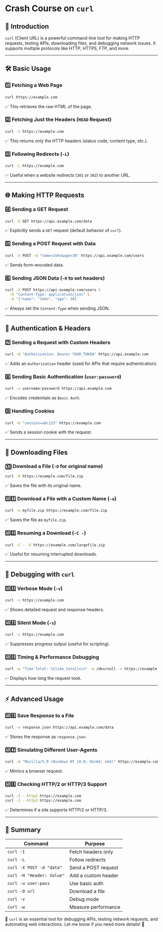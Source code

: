 # **Crash Course on `curl`**

## **📌 Introduction**
`curl` (Client URL) is a powerful command-line tool for making HTTP requests, testing APIs, downloading files, and debugging network issues. It supports multiple protocols like HTTP, HTTPS, FTP, and more.

---

## **🛠 Basic Usage**
### **1️⃣ Fetching a Web Page**
```sh
curl https://example.com
```
✅ This retrieves the raw HTML of the page.

### **2️⃣ Fetching Just the Headers (`HEAD` Request)**
```sh
curl -I https://example.com
```
✅ This returns only the HTTP headers (status code, content type, etc.).

### **3️⃣ Following Redirects (`-L`)**
```sh
curl -L https://example.com
```
✅ Useful when a website redirects (`301` or `302`) to another URL.

---

## **🌐 Making HTTP Requests**
### **4️⃣ Sending a GET Request**
```sh
curl -X GET https://api.example.com/data
```
✅ Explicitly sends a `GET` request (default behavior of `curl`).

### **5️⃣ Sending a POST Request with Data**
```sh
curl -X POST -d "name=John&age=30" https://api.example.com/users
```
✅ Sends form-encoded data.

### **6️⃣ Sending JSON Data (`-H` to set headers)**
```sh
curl -X POST https://api.example.com/users \
  -H "Content-Type: application/json" \
  -d '{"name": "John", "age": 30}'
```
✅ Always set the `Content-Type` when sending JSON.

---

## **🔑 Authentication & Headers**
### **7️⃣ Sending a Request with Custom Headers**
```sh
curl -H "Authorization: Bearer YOUR_TOKEN" https://api.example.com
```
✅ Adds an `Authorization` header (used for APIs that require authentication).

### **8️⃣ Sending Basic Authentication (`user:password`)**
```sh
curl -u username:password https://api.example.com
```
✅ Encodes credentials as `Basic Auth`.

### **9️⃣ Handling Cookies**
```sh
curl -b "session=abc123" https://example.com
```
✅ Sends a session cookie with the request.

---

## **📂 Downloading Files**
### **🔟 Download a File (`-O` for original name)**
```sh
curl -O https://example.com/file.zip
```
✅ Saves the file with its original name.

### **1️⃣1️⃣ Download a File with a Custom Name (`-o`)**
```sh
curl -o myfile.zip https://example.com/file.zip
```
✅ Saves the file as `myfile.zip`.

### **1️⃣2️⃣ Resuming a Download (`-C -`)**
```sh
curl -C - -O https://example.com/largefile.zip
```
✅ Useful for resuming interrupted downloads.

---

## **🚀 Debugging with `curl`**
### **1️⃣3️⃣ Verbose Mode (`-v`)**
```sh
curl -v https://example.com
```
✅ Shows detailed request and response headers.

### **1️⃣4️⃣ Silent Mode (`-s`)**
```sh
curl -s https://example.com
```
✅ Suppresses progress output (useful for scripting).

### **1️⃣5️⃣ Timing & Performance Debugging**
```sh
curl -w "Time Total: %{time_total}s\n" -o /dev/null -s https://example.com
```
✅ Displays how long the request took.

---

## **⚡ Advanced Usage**
### **1️⃣6️⃣ Save Response to a File**
```sh
curl -o response.json https://api.example.com/data
```
✅ Stores the response as `response.json`.

### **1️⃣7️⃣ Simulating Different User-Agents**
```sh
curl -A "Mozilla/5.0 (Windows NT 10.0; Win64; x64)" https://example.com
```
✅ Mimics a browser request.

### **1️⃣8️⃣ Checking HTTP/2 or HTTP/3 Support**
```sh
curl -I --http2 https://example.com
curl -I --http3 https://example.com
```
✅ Determines if a site supports HTTP/2 or HTTP/3.

---

## **📌 Summary**
| Command | Purpose |
|---------|---------|
| `curl -I` | Fetch headers only |
| `curl -L` | Follow redirects |
| `curl -X POST -d "data"` | Send a POST request |
| `curl -H "Header: Value"` | Add a custom header |
| `curl -u user:pass` | Use basic auth |
| `curl -O url` | Download a file |
| `curl -v` | Debug mode |
| `curl -w` | Measure performance |

📌 `curl` is an essential tool for debugging APIs, testing network requests, and automating web interactions. Let me know if you need more details! 🚀

